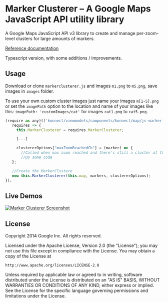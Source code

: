 Marker Clusterer – A Google Maps JavaScript API utility library
==============

A Google Maps JavaScript API v3 library to create and manage per-zoom-level clusters for large amounts of markers.

[Reference documentation](https://googlemaps.github.io/js-marker-clusterer/docs/reference.html)

Typescript version, with some additions / improvements.

## Usage

Download or clone `markerclusterer.js` and images `m1.png` to `m5.png`, save images in `images` folder.

To use your own custom cluster images just name your images `m[1-5].png` or set the `imagePath` option to the location and name of your images like this: `imagePath: 'customImages/cat'` for images `cat1.png` to `cat5.png`.

 ```javascript   
(require as any)(['konnect/viewmodels/components/konnect/map/js-marker-clusterer/marker-clusterer'], 
    requires => {
      this.MarkerClusterer = requires.MarkerClusterer;

      [...]

      clustererOptions["maxZoomReachedCb"] = (marker) => {
        //Called when max zoom reached and there's still a cluster at the position
        //Do some code
    };

    //Create the MarkerClustere
    new this.MarkerClusterer(this.map, markers, clustererOptions);
});
```
    

## Live Demos

[![Marker Clusterer Screenshot](https://googlemaps.github.io/js-marker-clusterer/screenshot.png)](https://googlemaps.github.io/js-marker-clusterer/docs/examples.html)

## License

Copyright 2014 Google Inc. All rights reserved.

Licensed under the Apache License, Version 2.0 (the "License");
you may not use this file except in compliance with the License.
You may obtain a copy of the License at

    http://www.apache.org/licenses/LICENSE-2.0

Unless required by applicable law or agreed to in writing, software
distributed under the License is distributed on an "AS IS" BASIS,
WITHOUT WARRANTIES OR CONDITIONS OF ANY KIND, either express or implied.
See the License for the specific language governing permissions and
limitations under the License.
